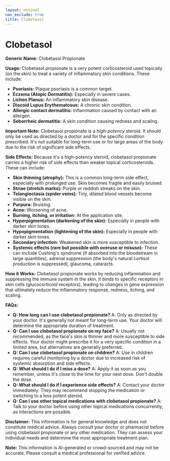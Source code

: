 ```yaml
---
layout: minimal
nav_exclude: true
title: Clobetasol
---
```


# Clobetasol

**Generic Name:** Clobetasol Propionate

**Usage:** Clobetasol propionate is a very potent corticosteroid used topically (on the skin) to treat a variety of inflammatory skin conditions.  These include:

* **Psoriasis:**  Plaque psoriasis is a common target.
* **Eczema (Atopic Dermatitis):**  Especially in severe cases.
* **Lichen Planus:** An inflammatory skin disease.
* **Discoid Lupus Erythematosus:** A chronic skin condition.
* **Allergic contact dermatitis:** Inflammation caused by contact with an allergen.
* **Seborrheic dermatitis:** A skin condition causing redness and scaling.


**Important Note:**  Clobetasol propionate is a *high-potency* steroid. It should only be used as directed by a doctor and for the specific condition prescribed.  It's not suitable for long-term use or for large areas of the body due to the risk of significant side effects.


**Side Effects:**  Because it's a high-potency steroid, clobetasol propionate carries a higher risk of side effects than weaker topical corticosteroids. These can include:

* **Skin thinning (atrophy):**  This is a common long-term side effect, especially with prolonged use.  Skin becomes fragile and easily bruised.
* **Striae (stretch marks):**  Purple or reddish streaks on the skin.
* **Telangiectasia (spider veins):**  Tiny, dilated blood vessels become visible on the skin.
* **Purpura:**  Bruising.
* **Acne:**  Worsening of acne.
* **Burning, itching, or irritation:**  At the application site.
* **Hyperpigmentation (darkening of the skin):**  Especially in people with darker skin tones.
* **Hypopigmentation (lightening of the skin):**  Especially in people with darker skin tones.
* **Secondary infection:**  Weakened skin is more susceptible to infection.
* **Systemic effects (rare but possible with overuse or misuse):**  These can include Cushing's syndrome (if absorbed into the bloodstream in large quantities), adrenal suppression (the body's natural cortisol production is suppressed), glaucoma, cataracts.


**How it Works:** Clobetasol propionate works by reducing inflammation and suppressing the immune system in the skin. It binds to specific receptors in skin cells (glucocorticoid receptors), leading to changes in gene expression that ultimately reduce the inflammatory response, redness, itching, and scaling.


**FAQs:**

* **Q: How long can I use clobetasol propionate?**  A:  Only as directed by your doctor.  It's generally not meant for long-term use.  Your doctor will determine the appropriate duration of treatment.
* **Q: Can I use clobetasol propionate on my face?** A: Usually not recommended, as the face's skin is thinner and more susceptible to side effects. Your doctor might prescribe it for a very specific condition in a limited area, but alternatives are generally preferred.
* **Q: Can I use clobetasol propionate on children?** A:  Use in children requires careful monitoring by a doctor due to increased risk of systemic absorption and side effects.
* **Q: What should I do if I miss a dose?** A: Apply it as soon as you remember, unless it's close to the time for your next dose.  Don't double the dose.
* **Q: What should I do if I experience side effects?** A: Contact your doctor immediately.  They may recommend stopping the medication or switching to a less potent steroid.
* **Q: Can I use other topical medications with clobetasol propionate?** A:  Talk to your doctor before using other topical medications concurrently, as interactions are possible.


**Disclaimer:** This information is for general knowledge and does not constitute medical advice.  Always consult your doctor or pharmacist before using clobetasol propionate or any other medication.  They can assess your individual needs and determine the most appropriate treatment plan.


**Note:** This information is AI-generated or crowd-sourced and may not be accurate. Please consult a medical professional for verified advice.